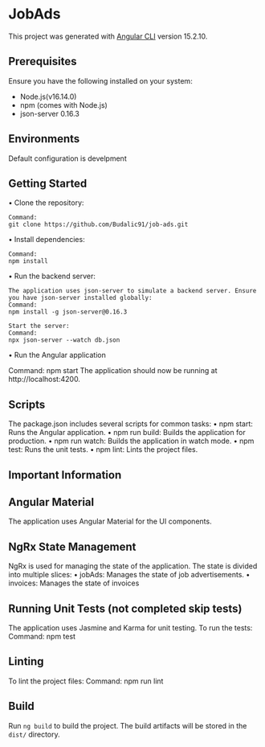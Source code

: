 # JobAds

This project was generated with [Angular CLI](https://github.com/angular/angular-cli) version 15.2.10.

## Prerequisites

Ensure you have the following installed on your system:
- Node.js(v16.14.0)
- npm (comes with Node.js)
- json-server 0.16.3

## Environments

Default configuration is develpment

## Getting Started

•	 Clone the repository:

  	Command:
  	git clone https://github.com/Budalic91/job-ads.git
	
•	 Install dependencies:

  	Command:
  	npm install

•	 Run the backend server:

    The application uses json-server to simulate a backend server. Ensure you have json-server installed globally:
    Command:
    npm install -g json-server@0.16.3

    Start the server:
    Command:
    npx json-server --watch db.json

•	Run the Angular application

  Command:
  npm start
  The application should now be running at http://localhost:4200.

## Scripts
The package.json includes several scripts for common tasks:
•	npm start: Runs the Angular application.
•	npm run build: Builds the application for production.
•	npm run watch: Builds the application in watch mode.
•	npm test: Runs the unit tests.
•	npm lint: Lints the project files.


## Important Information

## Angular Material

The application uses Angular Material for the UI components.

## NgRx State Management

NgRx is used for managing the state of the application. The state is divided into multiple slices:
•	jobAds: Manages the state of job advertisements.
•	invoices: Manages the state of invoices

## Running Unit Tests (not completed skip tests)

The application uses Jasmine and Karma for unit testing. To run the tests:
Command:
npm test

## Linting

To lint the project files:
Command:
npm run lint

## Build

Run `ng build` to build the project. The build artifacts will be stored in the `dist/` directory.

